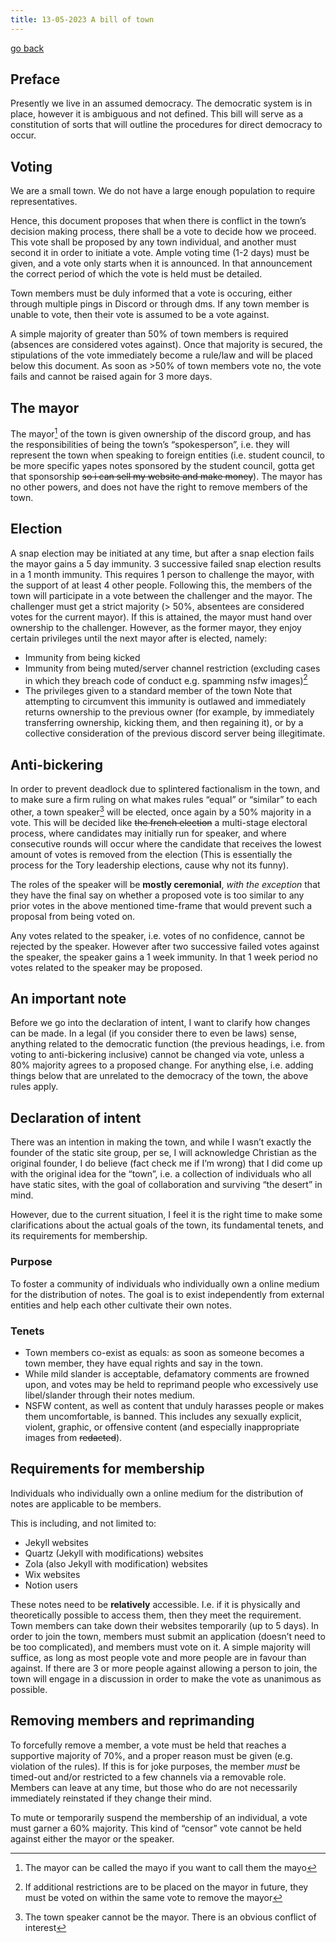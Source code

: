```yaml
---
title: 13-05-2023 A bill of town
---
```


[go back](articles.md)

## Preface

Presently we live in an assumed democracy. The democratic system is in place, however it is ambiguous and not defined. This bill will serve as a constitution of sorts that will outline the procedures for direct democracy to occur.

## Voting

We are a small town. We do not have a large enough population to require representatives.

Hence, this document proposes that when there is conflict in the town’s decision making process, there shall be a vote to decide how we proceed. This vote shall be proposed by any town individual, and another must second it in order to initiate a vote. Ample voting time (1-2 days) must be given, and a vote only starts when it is announced. In that announcement the correct period of which the vote is held must be detailed.

Town members must be duly informed that a vote is occuring, either through multiple pings in Discord or through dms. If any town member is unable to vote, then their vote is assumed to be a vote against.

A simple majority of greater than 50% of town members is required (absences are considered votes against). Once that majority is secured, the stipulations of the vote immediately become a rule/law and will be placed below this document. As soon as >50% of town members vote no, the vote fails and cannot be raised again for 3 more days.

## The mayor

The mayor[^1] of the town is given ownership of the discord group, and has the responsibilities of being the town’s “spokesperson”, i.e. they will represent the town when speaking to foreign entities (i.e. student council, to be more specific yapes notes sponsored by the student council, gotta get that sponsorship ~~so i can sell my website and make money~~). The mayor has no other powers, and does not have the right to remove members of the town.

## Election

A snap election may be initiated at any time, but after a snap election fails the mayor gains a 5 day immunity. 3 successive failed snap election results in a 1 month immunity. This requires 1 person to challenge the mayor, with the support of at least 4 other people. Following this, the members of the town will participate in a vote between the challenger and the mayor. The challenger must get a strict majority (> 50%, absentees are considered votes for the current mayor). If this is attained, the mayor must hand over ownership to the challenger. However, as the former mayor, they enjoy certain privileges until the next mayor after is elected, namely:

-   Immunity from being kicked
-   Immunity from being muted/server channel restriction (excluding cases in which they breach code of conduct e.g. spamming nsfw images)[^2]
-   The privileges given to a standard member of the town Note that attempting to circumvent this immunity is outlawed and immediately returns ownership to the previous owner (for example, by immediately transferring ownership, kicking them, and then regaining it), or by a collective consideration of the previous discord server being illegitimate.

## Anti-bickering

In order to prevent deadlock due to splintered factionalism in the town, and to make sure a firm ruling on what makes rules “equal” or “similar” to each other, a town speaker[^3] will be elected, once again by a 50% majority in a vote. This will be decided like ~~the french election~~ a multi-stage electoral process, where candidates may initially run for speaker, and where consecutive rounds will occur where the candidate that receives the lowest amount of votes is removed from the election (This is essentially the process for the Tory leadership elections, cause why not its funny).

The roles of the speaker will be **mostly ceremonial**, _with the exception_ that they have the final say on whether a proposed vote is too similar to any prior votes in the above mentioned time-frame that would prevent such a proposal from being voted on.

Any votes related to the speaker, i.e. votes of no confidence, cannot be rejected by the speaker. However after two successive failed votes against the speaker, the speaker gains a 1 week immunity. In that 1 week period no votes related to the speaker may be proposed.


## An important note


Before we go into the declaration of intent, I want to clarify how changes can be made. In a legal (if you consider there to even be laws) sense, anything related to the democratic function (the previous headings, i.e. from voting to anti-bickering inclusive) cannot be changed via vote, unless a 80% majority agrees to a proposed change. For anything else, i.e. adding things below that are unrelated to the democracy of the town, the above rules apply.


## Declaration of intent

There was an intention in making the town, and while I wasn’t exactly the founder of the static site group, per se, I will acknowledge Christian as the original founder, I do believe (fact check me if I’m wrong) that I did come up with the original idea for the “town”, i.e. a collection of individuals who all have static sites, with the goal of collaboration and surviving “the desert” in mind.

However, due to the current situation, I feel it is the right time to make some clarifications about the actual goals of the town, its fundamental tenets, and its requirements for membership.

### Purpose

To foster a community of individuals who individually own a online medium for the distribution of notes. The goal is to exist independently from external entities and help each other cultivate their own notes.

### Tenets

- Town members co-exist as equals: as soon as someone becomes a town member, they have equal rights and say in the town.
- While mild slander is acceptable, defamatory comments are frowned upon, and votes may be held to reprimand people who excessively use libel/slander through their notes medium.
- NSFW content, as well as content that unduly harasses people or makes them uncomfortable, is banned. This includes any sexually explicit, violent, graphic, or offensive content (and especially inappropriate images from ~~redacted~~).

## Requirements for membership

Individuals who individually own a online medium for the distribution of notes are applicable to be members.

This is including, and not limited to:

-   Jekyll websites
-   Quartz (Jekyll with modifications) websites
-   Zola (also Jekyll with modification) websites
-   Wix websites
-   Notion users

These notes need to be **relatively** accessible. I.e. if it is physically and theoretically possible to access them, then they meet the requirement. Town members can take down their websites temporarily (up to 5 days). In order to join the town, members must submit an application (doesn’t need to be too complicated), and members must vote on it. A simple majority will suffice, as long as most people vote and more people are in favour than against. If there are 3 or more people against allowing a person to join, the town will engage in a discussion in order to make the vote as unanimous as possible.

## Removing members and reprimanding

To forcefully remove a member, a vote must be held that reaches a supportive majority of 70%, and a proper reason must be given (e.g. violation of the rules). If this is for joke purposes, the member _must_ be timed-out and/or restricted to a few channels via a removable role. Members can leave at any time, but those who do are not necessarily immediately reinstated if they change their mind.

To mute or temporarily suspend the membership of an individual, a vote must garner a 60% majority. This kind of “censor” vote cannot be held against either the mayor or the speaker.

[^1]: The mayor can be called the mayo if you want to call them the mayo
[^2]: If additional restrictions are to be placed on the mayor in future, they must be voted on within the same vote to remove the mayor
[^3]: The town speaker cannot be the mayor. There is an obvious conflict of interest
